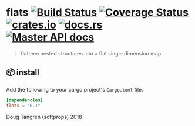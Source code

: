 # flats [![Build Status](https://travis-ci.org/softprops/flats.svg?branch=master)](https://travis-ci.org/softprops/flats) [![Coverage Status](https://coveralls.io/repos/github/softprops/flats/badge.svg)](https://coveralls.io/github/softprops/flats) [![crates.io](https://img.shields.io/crates/v/flats.svg)](https://crates.io/crates/flats) [![docs.rs](https://docs.rs/flats/badge.svg)](https://docs.rs/flats) [![Master API docs](https://img.shields.io/badge/docs-master-green.svg)](https://softprops.github.io/flatsgi)

>  flattens nested structures into a flat single dimension map

## 📦 install

Add the following to your cargo project's `Cargo.toml` file.

```toml
[dependencies]
flats = "0.1"
```

Doug Tangren (softprops) 2018
